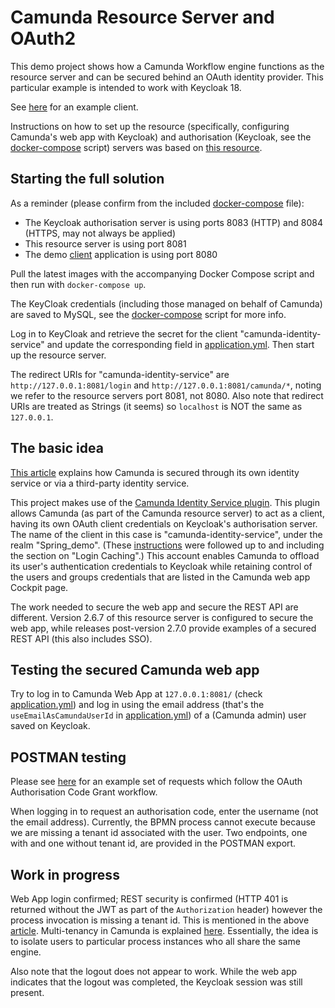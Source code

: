 # Camunda Resource Server and OAuth2

This demo project shows how a Camunda Workflow engine functions as the resource server and 
can be secured behind an OAuth identity provider. This particular example is intended to work with Keycloak 18.

See [here](https://github.com/jfspps/CamundaOAuthClientDemo) for an example client.

Instructions on how to set up the resource (specifically, configuring Camunda's web app with Keycloak) and authorisation (Keycloak, see the [docker-compose](/docker/docker-compose.yml) script) 
servers was based on [this resource](https://github.com/camunda-community-hub/camunda-bpm-identity-keycloak).

## Starting the full solution

As a reminder (please confirm from the included [docker-compose](docker/docker-compose.yml) file):

+ The Keycloak authorisation server is using ports 8083 (HTTP) and 8084 (HTTPS, may not always be applied)
+ This resource server is using port 8081
+ The demo [client](https://github.com/jfspps/CamundaOAuthClientDemo) application is using port 8080

Pull the latest images with the accompanying Docker Compose script and then run with `docker-compose up`.

The KeyCloak credentials (including those managed on behalf of Camunda) are saved to MySQL, see 
the [docker-compose](docker/docker-compose.yml) script for more info.

Log in to KeyCloak and retrieve the secret for the client "camunda-identity-service" and update the corresponding field
in [application.yml](/src/main/resources/application.yml). Then start up the resource server.

The redirect URIs for "camunda-identity-service" are `http://127.0.0.1:8081/login` and `http://127.0.0.1:8081/camunda/*`, noting we refer to
the resource servers port 8081, not 8080. Also note that redirect URIs are treated as Strings (it seems) so `localhost` is NOT 
the same as `127.0.0.1`.

## The basic idea

[This article](https://docs.camunda.io/docs/components/best-practices/operations/securing-camunda-c7/) explains how Camunda is
secured through its own identity service or via a third-party identity service.

This project makes use of the [Camunda Identity Service plugin](https://github.com/camunda-community-hub/camunda-platform-7-keycloak).
This plugin allows Camunda (as part of the Camunda resource server) to act as a client, having its own OAuth client credentials 
on Keycloak's authorisation server. The name of the client in this case is "camunda-identity-service", under the realm "Spring_demo". (These
[instructions](https://github.com/camunda-community-hub/camunda-platform-7-keycloak#prerequisites-in-your-keycloak-realm) were followed up to 
and including the section on "Login Caching".) This account enables Camunda to offload its user's authentication credentials 
to Keycloak while retaining control of the users and groups credentials that are listed in the Camunda web app Cockpit page.

The work needed to secure the web app and secure the REST API are different. Version 2.6.7 of this resource server is configured to secure
the web app, while releases post-version 2.7.0 provide examples of a secured REST API (this also includes SSO).

## Testing the secured Camunda web app

Try to log in to Camunda Web App at `127.0.0.1:8081/` (check [application.yml](/src/main/resources/application.yml)) and 
log in using the email address (that's the `useEmailAsCamundaUserId` in [application.yml](/src/main/resources/application.yml)) 
of a (Camunda admin) user saved on Keycloak. 

## POSTMAN testing

Please see [here](/Camunda%20Demo.postman_collection.json) for an example set of requests which follow the OAuth 
Authorisation Code Grant workflow.

When logging in to request an authorisation code, enter the username (not the email address). Currently, the BPMN process
cannot execute because we are missing a tenant id associated with the user. Two endpoints, one with and one without tenant id,
are provided in the POSTMAN export.

## Work in progress

Web App login confirmed; REST security is confirmed (HTTP 401 is returned without the JWT as part of the `Authorization` header)
however the process invocation is missing a tenant id. This is mentioned in the above 
[article](https://docs.camunda.io/docs/components/best-practices/operations/securing-camunda-c7/#securing-camundas-rest-api).
Multi-tenancy in Camunda is explained [here](https://docs.camunda.org/manual/latest/user-guide/process-engine/multi-tenancy/). 
Essentially, the idea is to isolate users to particular process instances who all share the same engine.

Also note that the logout does not appear to work. While the web app indicates that the logout was completed, the Keycloak 
session was still present.